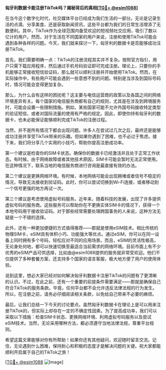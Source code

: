**匈牙利数据卡能注册TikTok吗？揭秘背后的真相[[TG💪+ @esim1088](https://t.me/s/esim1088)]**

在当今这个数字化时代，社交媒体平台已经成为我们生活的一部分。无论是记录生活的点滴、分享美食、还是获取新闻资讯，这些平台都为我们的日常生活增添了无数便利。其中，TikTok作为全球范围内备受欢迎的短视频社交应用，吸引了数以亿计的用户。然而，对于生活在不同国家的用户来说，注册和使用TikTok可能会遇到各种各样的问题。今天，我们就来探讨一下，匈牙利的数据卡是否能够成功注册TikTok。

首先，我们需要明确一点：TikTok的注册流程其实并不复杂。按照官方指引，用户只需下载应用程序，然后通过手机号码验证即可完成注册。理论上，只要你的手机能够正常接收短信验证码，那么就可以顺利注册并开始使用TikTok。然而，在实际操作中，有些用户可能会遇到一些意想不到的问题。特别是当涉及到国际号码时，情况可能会变得更加复杂。

那么，为什么会有这样的困扰呢？这主要与电信运营商的政策以及各国之间的网络环境差异有关。每个国家的电信服务商都有自己的规则，尤其是在涉及到跨境服务时，可能会设置一些限制措施。例如，某些国家可能不允许外国号码接收特定类型的验证短信，或者对国际流量的使用有严格的规定。因此，即使你持有匈牙利的数据卡，也未必能保证能够顺利完成TikTok的注册过程。

当然，并不是所有情况下都会出现问题。许多人在尝试过几次之后，最终还是能够成功注册并享受TikTok带来的乐趣。但如果你遇到了困难，也不必过于焦虑。接下来，我们将分享几个实用的小技巧，帮助你提高注册成功率。

第一个建议是检查你的SIM卡状态。确保你的数据卡已经激活并且处于正常工作状态。有时候，由于网络故障或者其他技术原因，SIM卡可能会暂时无法正常使用。在这种情况下，联系当地的电信服务商进行咨询是最直接有效的办法。

第二个建议是更换网络环境。有时候，本地网络可能会出现拥堵或者信号不稳定的情况，导致无法接收到验证码。此时，你可以尝试切换到Wi-Fi连接，或者移动到一个信号更强的地方再试一次。

第三个建议是考虑使用虚拟号码服务。近年来，随着科技的发展，出现了许多提供虚拟号码的服务商。这些服务可以帮助你在不更换实体SIM卡的情况下，获得一个本地号码用于接收验证码。对于那些经常需要处理跨国事务的人来说，这种方法无疑是一个不错的选择。

此外，还有一种更加便捷的方式值得推荐——那就是使用eSIM技术。相比传统的物理SIM卡，eSIM具有体积小巧、功能强大等优点。通过eSIM，你可以在同一设备上同时拥有多个号码，轻松应对不同的应用场景。而且，eSIM的灵活性极高，无论身处何地，都可以快速切换至最适合当前需求的网络环境。目前市面上有不少优秀的eSIM产品可供选择，比如由@esim1088提供的服务就非常受欢迎。他们不仅提供了多种套餐方案，还支持多个国家的语言客服，极大地方便了用户的使用体验。

说到这里，想必大家已经对如何解决匈牙利数据卡注册TikTok的问题有了更清晰的认识。不过，在此之前，还有一个重要的前提条件需要满足——那就是确保自己符合TikTok的服务条款。毕竟，任何平台都不会允许违反法律法规的行为发生。所以，在注册之前，请务必仔细阅读相关条款，以免给自己带来不必要的麻烦。

最后，让我们总结一下今天的讨论要点。虽然匈牙利数据卡在理论上是可以用来注册TikTok的，但实际上却存在一定的不确定性因素。为了提高成功率，我们可以采取以下措施：检查SIM卡状态、更换网络环境、利用虚拟号码服务以及尝试eSIM技术。当然，无论采用哪种方法，都必须遵守当地法律法规，尊重平台规则。

希望这篇文章能够对你有所帮助！如果你还有其他疑问，欢迎随时留言交流。记住，无论遇到什么困难，保持耐心和积极的态度才是解决问题的关键。祝大家都能顺利开启属于自己的TikTok之旅！

[[TG💪+ @esim1088](https://t.me/s/esim1088) ![Image](https://i.postimg.cc/4NQfJmqS/Snipaste-2025-05-13-00-14-12.png)]